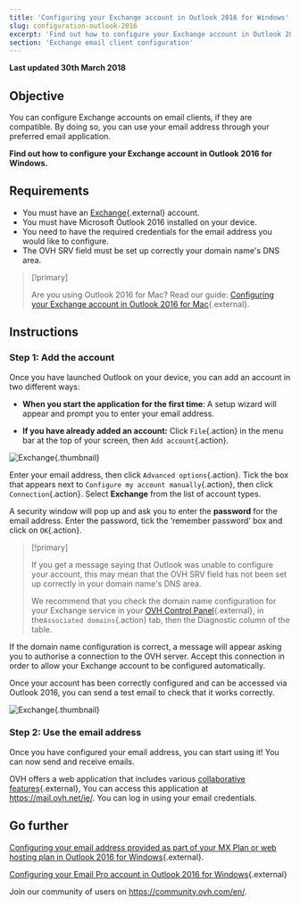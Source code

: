 ```yaml
---
title: 'Configuring your Exchange account in Outlook 2016 for Windows'
slug: configuration-outlook-2016
excerpt: 'Find out how to configure your Exchange account in Outlook 2016 for Windows'
section: 'Exchange email client configuration'
---
```


**Last updated 30th March 2018**

## Objective

You can configure Exchange accounts on email clients, if they are compatible. By doing so, you can use your email address through your preferred email application.

**Find out how to configure your Exchange account in Outlook 2016 for Windows.**

## Requirements

- You must have an [Exchange](https://www.ovh.ie/emails/){.external} account.
- You must have Microsoft Outlook 2016 installed on your device.
- You need to have the required credentials for the email address you would like to configure.
- The OVH SRV field must be set up correctly your domain name's DNS area.

> [!primary]
>
> Are you using Outlook 2016 for Mac? Read our guide: [Configuring your Exchange account in Outlook 2016 for Mac](https://docs.ovh.com/gb/en/microsoft-collaborative-solutions/configuration-outlook-2016-mac/){.external}.
>

## Instructions

### Step 1: Add the account

Once you have launched Outlook on your device, you can add an account in two different ways:

- **When you start the application for the first time**: A setup wizard will appear and prompt you to enter your email address.

- **If you have already added an account:** Click `File`{.action} in the menu bar at the top of your screen, then `Add account`{.action}.

![Exchange](images/configuration-outlook-2016-windows-step1.png){.thumbnail}

Enter your email address, then click `Advanced options`{.action}. Tick the box that appears next to `Configure my account manually`{.action}, then click `Connection`{.action}. Select **Exchange** from the list of account types.

A security window will pop up and ask you to enter the **password** for the email address. Enter the password, tick the ‘remember password’ box and click on `OK`{.action}.

> [!primary]
>
> If you get a message saying that Outlook was unable to configure your account, this may mean that the OVH SRV field has not been set up correctly in your domain name's DNS area.
>
> We recommend that you check the domain name configuration for your Exchange service in your [OVH Control Panel](https://www.ovh.com/auth/?action=gotomanager){.external}, in the`Associated domains`{.action} tab, then the Diagnostic column of the table.
>

If the domain name configuration is correct, a message will appear asking you to authorise a connection to the OVH server. Accept this connection in order to allow your Exchange account to be configured automatically.

Once your account has been correctly configured and can be accessed via Outlook 2016, you can send a test email to check that it works correctly.

![Exchange](images/configuration-outlook-2016-windows-exchange-step2.png){.thumbnail}

### Step 2: Use the email address

Once you have configured your email address, you can start using it! You can now send and receive emails.

OVH offers a web application that includes various [collaborative features](https://www.ovh.ie/emails/){.external}, You can access this application at <https://mail.ovh.net/ie/>. You can log in using your email credentials.

## Go further

[Configuring your email address provided as part of your MX Plan or web hosting plan in Outlook 2016 for Windows](https://docs.ovh.com/gb/en/emails/configuration-outlook-2016/){.external}.

[Configuring your Email Pro account in Outlook 2016 for Windows](https://docs.ovh.com/gb/en/emails-pro/configuration-outlook-2016/){.external}

Join our community of users on <https://community.ovh.com/en/>.